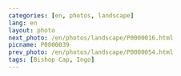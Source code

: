 ```yaml
---
categories: [en, photos, landscape]
lang: en
layout: photo
next_photo: /en/photos/landscape/P0000016.html
picname: P0000039
prev_photo: /en/photos/landscape/P0000054.html
tags: [Bishop Cap, Ingo]
---
```

